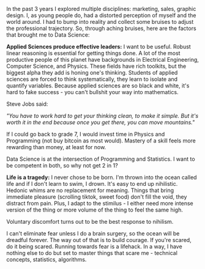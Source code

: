 In the past 3 years I explored multiple disciplines: marketing, sales, graphic design. I, as young people do, had a distorted perception of myself and the world around. I had to bump into reality and collect some bruises to adjust the professional trajectory. So, through aching bruises, here are the factors that brought me to Data Science:

**Applied Sciences produce effective leaders:** I want to be useful. Robust linear reasoning is essential for getting things done. A lot of the most productive people of this planet have backgrounds in Electrical Engineering, Computer Science, and Physics. These fields have rich toolkits, but the biggest alpha they add is honing one's thinking. Students of applied sciences are forced to think systematically, they learn to isolate and quantify variables. Because applied sciences are so black and white, it's hard to fake success - you can't bullshit your way into mathematics. 

Steve Jobs said:

_"You have to work hard to get your thinking clean, to make it simple. But it's worth it in the end because once you get there, you can move mountains."_

If I could go back to grade 7, I would invest time in Physics and Programming (not buy bitcoin as most would). Mastery of a skill feels more rewarding than money, at least for now.

Data Science is at the intersection of Programming and Statistics. I want to be competent in both, so why not get 2 in 1? 

**Life is a tragedy:** I never chose to be born. I'm thrown into the ocean called life and if I don't learn to swim, I drown. It's easy to end up nihilistic. Hedonic whims are no replacement for meaning. Things that bring immediate pleasure (scrolling tiktok, sweet food) don't fill the void, they distract from pain. Plus, I adapt to the stimilus - I either need more intense version of the thing or more volume of the thing to feel the same high.

Voluntary discomfort turns out to be the best response to nihilism.  

I can't eliminate fear unless I do a brain surgery, so the ocean will be dreadful forever. The way out of that is to build courage. If you're scared, do it being scared. Running towards fear is a lifehack. In a way, I have nothing else to do but set to master things that scare me - technical concepts, statistics, algorithms.

